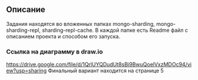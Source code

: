## Описание
Задания находятся во вложенных папках mongo-sharding, mongo-sharding-repl, sharding-repl-cache. В каждой папке есть Readme файл с описанием проекта и способом его запуска.

### Ссылка на диаграмму в draw.io
https://drive.google.com/file/d/1QrlUYQDudUt8sBi9BwuQoelVxzMDOc94/view?usp=sharing
Финальный вариант находится на странице 5